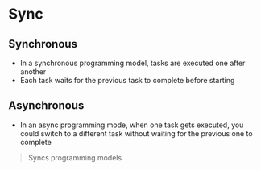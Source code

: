 # Sync 

## Synchronous

- In a synchronous programming model, tasks are executed one after another
- Each task waits for the previous task to complete before starting

## Asynchronous
- In an async programming mode, when one task gets executed, you could switch to a different task without waiting for the previous one to complete

> Syncs programming models